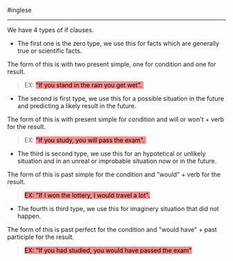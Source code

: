 #inglese 

---

We have 4 types of if clauses. 

- The first one is the zero type, we use this for facts which are generally true or scientific facts. 

The form of this is with two present simple, one for condition and one for result. 

> EX: <mark style="background: #F85552AA;">"If you stand in the rain you get wet". </mark>

- The second is first type, we use this for a possible situation in the future and predicting a likely result in the future. 

The form of this is with present simple for condition and will or won't + verb for the result. 

> EX: <mark style="background: #F85552AA;">"If you study, you will pass the exam". </mark>

- The third is second type, we use this for an hypotetical or unlikely situation and in an unreal or improbable situation now or in the future. 

The form of this is past simple for the condition and "would" + verb for the result. 

> <mark style="background: #F85552AA;">EX: "If I won the lottery, I would travel a lot".</mark> 

- The fourth is third type, we use this for imaginery situation that did not happen. 

The form of this is past perfect for the condition and "would have" + past participle for the result. 

> <mark style="background: #F85552AA;">EX: "If you had studied, you would have passed the exam"</mark>
